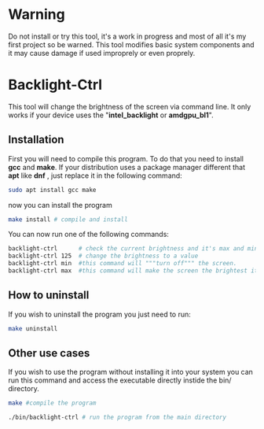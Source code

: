 # Warning
Do not install or try this tool, it's a work in progress and most of all it's my first project so be warned.
This tool modifies basic system components and it may cause damage if used improprely or even proprely.

# Backlight-Ctrl
This tool will change the brightness of the screen via command line.
It only works if your device uses the "**intel_backlight** or **amdgpu_bl1**".

## Installation

First you will need to compile this program. To do that you need to install **gcc** and **make**.
If your distribution uses a package manager different that **apt** like **dnf** , just replace it in the following command:

```bash
sudo apt install gcc make 
```

now you can install the program

```bash
make install # compile and install
```

You can now run one of the following commands:
```bash
backlight-ctrl      # check the current brightness and it's max and min setting 
backlight-ctrl 125  # change the brightness to a value
backlight-ctrl min  #this command will """turn off""" the screen.
backlight-ctrl max  #this command will make the screen the brightest it can go
```

## How to uninstall

If you wish to uninstall the program you just need to run:

```bash
make uninstall
```

## Other use cases

If you wish to use the program without installing it into your system you can run this command and access the executable directly instide the bin/ directory.

```bash
make #compile the program
```
```bash
./bin/backlight-ctrl # run the program from the main directory